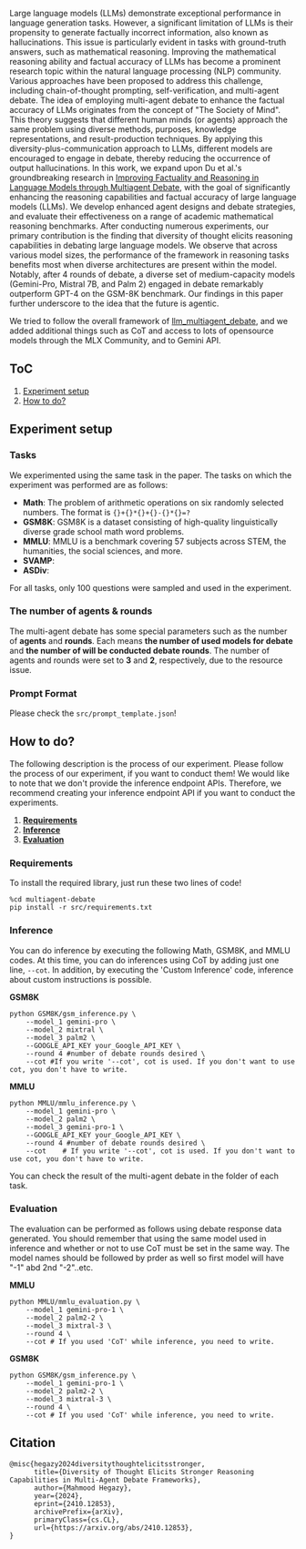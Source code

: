 
Large language models (LLMs) demonstrate exceptional performance in language generation tasks. However, a significant limitation of LLMs is their propensity to generate factually incorrect information, also known as hallucinations. This issue is particularly evident in tasks with ground-truth answers, such as mathematical reasoning. Improving the mathematical reasoning ability and factual accuracy of LLMs has become a prominent research topic within the natural language processing (NLP) community. Various approaches have been proposed to address this challenge, including chain-of-thought prompting, self-verification, and multi-agent debate. The idea of employing multi-agent debate to enhance the factual accuracy of LLMs originates from the concept of "The Society of Mind". This theory suggests that different human minds (or agents) approach the same problem using diverse methods, purposes, knowledge representations, and result-production techniques. By applying this diversity-plus-communication approach to LLMs, different models are encouraged to engage in debate, thereby reducing the occurrence of output hallucinations. In this work, we expand upon Du et al.'s groundbreaking research in [Improving Factuality and Reasoning in Language Models through Multiagent Debate](https://arxiv.org/abs/2305.14325), with the goal of significantly enhancing the reasoning capabilities and factual accuracy of large language models (LLMs). We develop enhanced agent designs and debate strategies, and evaluate their effectiveness on a range of academic mathematical reasoning benchmarks. After conducting numerous experiments, our primary contribution is the finding that diversity of thought elicits reasoning capabilities in debating large language models. We observe that across various model sizes, the performance of the framework in reasoning tasks benefits most when diverse architectures are present within the model. Notably, after 4 rounds of debate, a diverse set of medium-capacity models (Gemini-Pro, Mistral 7B, and Palm 2) engaged in debate remarkably outperform GPT-4 on the GSM-8K benchmark. Our findings in this paper further underscore to the idea that the future is agentic.

We tried to follow the overall framework of [llm_multiagent_debate](https://github.com/composable-models/llm_multiagent_debate), and we added additional things such as CoT and access to lots of opensource models through the MLX Community, and to Gemini API.

## ToC

1. [Experiment setup](#experiments)
2. [How to do?](#how-to-do)

## Experiment setup

### Tasks

We experimented using the same task in the paper.
The tasks on which the experiment was performed are as follows: 

- **Math**: The problem of arithmetic operations on six randomly selected numbers. The format is `{}+{}*{}+{}-{}*{}=?`
- **GSM8K**: GSM8K is a dataset consisting of high-quality linguistically diverse grade school math word problems.
- **MMLU**: MMLU is a benchmark covering 57 subjects across STEM, the humanities, the social sciences, and more.
- **SVAMP**: 
- **ASDiv**:

For all tasks, only 100 questions were sampled and used in the experiment.

### The number of agents & rounds

The multi-agent debate has some special parameters such as the number of **agents** and **rounds**.
Each means **the number of used models for debate** and **the number of will be conducted debate rounds**.
The number of agents and rounds were set to **3** and **2**, respectively, due to the resource issue.

### Prompt Format

Please check the `src/prompt_template.json`!


## How to do?

The following description is the process of our experiment. Please follow the process of our experiment, if you want to conduct them!
We would like to note that we don't provide the inference endpoint APIs. 
Therefore, we recommend creating your inference endpoint API if you want to conduct the experiments.

1. [**Requirements**](#requirements)
2. [**Inference**](#inference)
3. [**Evaluation**](#evaluation)

### Requirements

To install the required library, just run these two lines of code!

```
%cd multiagent-debate
pip install -r src/requirements.txt 
```

### Inference

You can do inference by executing the following Math, GSM8K, and MMLU codes. 
At this time, you can do inferences using CoT by adding just one line, `--cot`.
In addition, by executing the 'Custom Inference' code, inference about custom instructions is possible.


**GSM8K**
```
python GSM8K/gsm_inference.py \ 
    --model_1 gemini-pro \     
    --model_2 mixtral \  
    --model_3 palm2 \          
    --GOOGLE_API_KEY your_Google_API_KEY \
    --round 4 #number of debate rounds desired \
    --cot #If you write '--cot', cot is used. If you don't want to use cot, you don't have to write.
```

**MMLU**
```
python MMLU/mmlu_inference.py \ 
    --model_1 gemini-pro \  
    --model_2 palm2 \    
    --model_3 gemini-pro-1 \   
    --GOOGLE_API_KEY your_Google_API_KEY \
    --round 4 #number of debate rounds desired \
    --cot    # If you write '--cot', cot is used. If you don't want to use cot, you don't have to write.
```

You can check the result of the multi-agent debate in the folder of each task.

### Evaluation

The evaluation can be performed as follows using debate response data generated.
You should remember that using the same model used in inference and whether or not to use CoT must be set in the same way. The model names should be followed by prder as well so first model will have "-1" abd 2nd "-2"..etc.

**MMLU**
```
python MMLU/mmlu_evaluation.py \
    --model_1 gemini-pro-1 \
    --model_2 palm2-2 \  
    --model_3 mixtral-3 \ 
    --round 4 \
    --cot # If you used 'CoT' while inference, you need to write.
```

**GSM8K**
```
python GSM8K/gsm_inference.py \
    --model_1 gemini-pro-1 \
    --model_2 palm2-2 \  
    --model_3 mixtral-3 \ 
    --round 4 \
    --cot # If you used 'CoT' while inference, you need to write.
```


## Citation

```
@misc{hegazy2024diversitythoughtelicitsstronger,
      title={Diversity of Thought Elicits Stronger Reasoning Capabilities in Multi-Agent Debate Frameworks}, 
      author={Mahmood Hegazy},
      year={2024},
      eprint={2410.12853},
      archivePrefix={arXiv},
      primaryClass={cs.CL},
      url={https://arxiv.org/abs/2410.12853}, 
}
```
